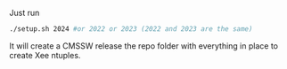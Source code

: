 Just run

```bash
./setup.sh 2024 #or 2022 or 2023 (2022 and 2023 are the same)
```

It will create a CMSSW release the repo folder with everything in place to create Xee ntuples.
